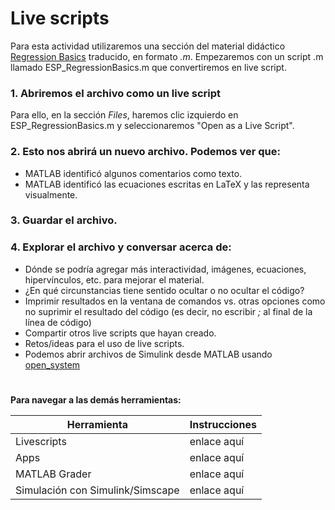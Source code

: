 # Live scripts

Para esta actividad utilizaremos una sección del material didáctico [Regression Basics](https://la.mathworks.com/matlabcentral/fileexchange/93435-regression-basics) traducido, en formato *.m*.
Empezaremos con un script .m llamado ESP_RegressionBasics.m que convertiremos en live script.
### 1. Abriremos el archivo como un live script 
Para ello, en la sección *Files*, haremos clic izquierdo en ESP_RegressionBasics.m y seleccionaremos "Open as a Live Script".

### 2. Esto nos abrirá un nuevo archivo. Podemos ver que:

- MATLAB identificó algunos comentarios como texto.
- MATLAB identificó las ecuaciones escritas en LaTeX y las representa visualmente.

### 3. Guardar el archivo.

### 4. Explorar el archivo y conversar acerca de:
- Dónde se podría agregar más interactividad, imágenes, ecuaciones, hipervínculos, etc. para mejorar el material.
- ¿En qué circunstancias tiene sentido ocultar o no ocultar el código?
- Imprimir resultados en la ventana de comandos vs. otras opciones como no suprimir el resultado del código (es decir, no escribir *;* al final de la línea de código)
- Compartir otros live scripts que hayan creado.
- Retos/ideas para el uso de live scripts.
- Podemos abrir archivos de Simulink desde MATLAB usando [open_system](https://la.mathworks.com/help/simulink/slref/open_system.html)



#
**Para navegar a las demás herramientas:**

| **Herramienta**                      | **Instrucciones** |
|----------------------------------|-------------|
| Livescripts                      | enlace aquí |
| Apps                             | enlace aquí |
| MATLAB Grader                    | enlace aquí |
| Simulación con Simulink/Simscape | enlace aquí |
